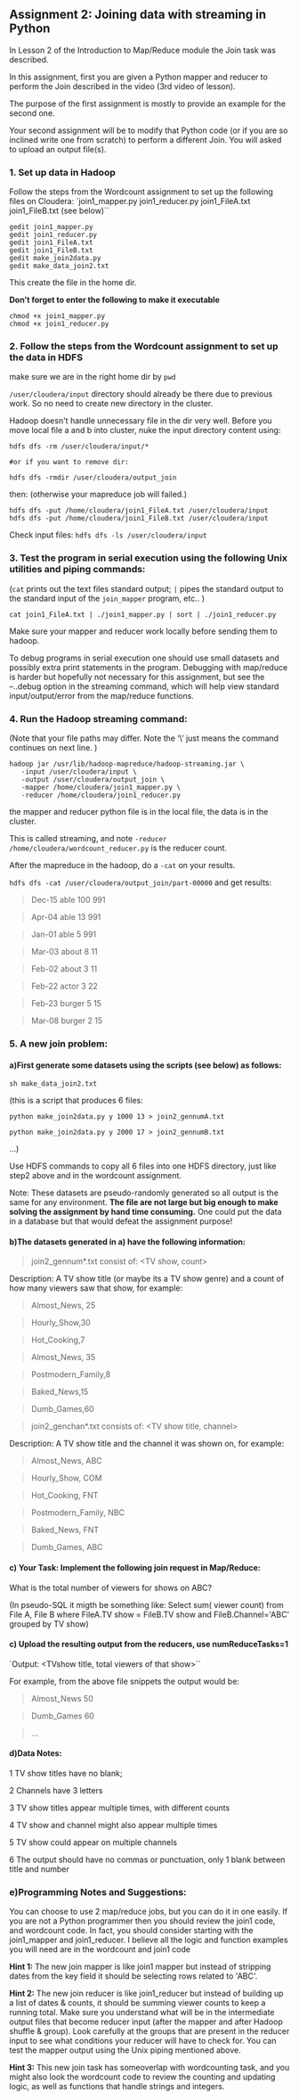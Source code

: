 ## Assignment 2: Joining data with streaming in Python

In Lesson 2 of the Introduction to Map/Reduce module the Join task was described.

In this assignment, first you are given a Python mapper and reducer to perform the Join described in the video (3rd video of lesson).

The purpose of the first assignment is mostly to provide an example for the second one.

Your second assignment will be to modify that Python code (or if you are so inclined write one from scratch) to perform a different Join. You will asked to upload an output file(s).

### 1. Set up data in Hadoop

Follow the steps from the Wordcount assignment to set up the following files on Cloudera: `join1_mapper.py join1_reducer.py join1_FileA.txt join1_FileB.txt (see below)``

```
gedit join1_mapper.py
gedit join1_reducer.py
gedit join1_FileA.txt
gedit join1_FileB.txt
gedit make_join2data.py
gedit make_data_join2.txt
```
This create the file in the home dir.

**Don’t forget to enter the following to make it executable**

```
chmod +x join1_mapper.py
chmod +x join1_reducer.py
```

### 2. Follow the steps from the Wordcount assignment to set up the data in HDFS

make sure we are in the right home dir by ```pwd```

`/user/cloudera/input` directory should already be there due to previous work. So no need to create new directory in the cluster.

Hadoop doesn't handle unnecessary file in the dir very well. Before you move local file a and b into cluster, nuke the input directory content using:

```
hdfs dfs -rm /user/cloudera/input/*

#or if you want to remove dir:

hdfs dfs -rmdir /user/cloudera/output_join
```


then: (otherwise your mapreduce job will failed.)

```
hdfs dfs -put /home/cloudera/join1_FileA.txt /user/cloudera/input
hdfs dfs -put /home/cloudera/join1_FileB.txt /user/cloudera/input
```

Check input files: `hdfs dfs -ls /user/cloudera/input`

### 3. Test the program in serial execution using the following Unix utilities and piping commands:

(`cat` prints out the text files standard output; `|` pipes the standard output to the standard input of the `join_mapper` program, etc.. )

```
cat join1_FileA.txt | ./join1_mapper.py | sort | ./join1_reducer.py
```
Make sure your mapper and reducer work locally before sending them to hadoop. 


To debug programs in serial execution one should use small datasets and possibly extra print statements in the program. Debugging with map/reduce is harder but hopefully not necessary for this assignment, but see the –..debug option in the streaming command, which will help view standard input/output/error from the map/reduce functions.

### 4. Run the Hadoop streaming command:
(Note that your file paths may differ. Note the ‘\’ just means the command continues on next line. )

```
hadoop jar /usr/lib/hadoop-mapreduce/hadoop-streaming.jar \
   -input /user/cloudera/input \
   -output /user/cloudera/output_join \   
   -mapper /home/cloudera/join1_mapper.py \   
   -reducer /home/cloudera/join1_reducer.py
```
the mapper and reducer python file is in the local file, the data is in the cluster.

This is called streaming, and note `-reducer /home/cloudera/wordcount_reducer.py` is the reducer count.

After the mapreduce in the hadoop, do a `-cat` on your results. 

`hdfs dfs -cat /user/cloudera/output_join/part-00000` and get results:

> Dec-15 able 100 991

> Apr-04 able 13 991	

> Jan-01 able 5 991	

> Mar-03 about 8 11	

> Feb-02 about 3 11	

> Feb-22 actor 3 22	

> Feb-23 burger 5 15	

> Mar-08 burger 2 15	

### 5. A new join problem:

#### a)First generate some datasets using the scripts (see below) as follows:

```
sh make_data_join2.txt
```

(this is a script that produces 6 files:

`python make_join2data.py y 1000 13 > join2_gennumA.txt`

`python make_join2data.py y 2000 17 > join2_gennumB.txt`

…)

Use HDFS commands to copy all 6 files into one HDFS directory, just like step2 above and in the wordcount assignment.


Note: These datasets are pseudo-randomly generated so all output is the same for any environment. **The file are not large but big enough to make solving the assignment by hand time consuming.** One could put the data in a database but that would defeat the assignment purpose!

#### b)The datasets generated in a) have the following information:

> join2_gennum*.txt consist of: <TV show, count>

Description: A TV show title (or maybe its a TV show genre) and a count of how many viewers saw that show, for example:

> Almost_News, 25

> Hourly_Show,30

> Hot_Cooking,7

> Almost_News, 35

> Postmodern_Family,8

> Baked_News,15

> Dumb_Games,60


> join2_genchan*.txt consists of: <TV show title, channel>

Description: A TV show title and the channel it was shown on, for example:

> Almost_News, ABC

> Hourly_Show, COM

> Hot_Cooking, FNT

> Postmodern_Family, NBC

> Baked_News, FNT

> Dumb_Games, ABC

#### c) Your Task: Implement the following join request in Map/Reduce:

What is the total number of viewers for shows on ABC?

(In pseudo-SQL it migth be something like: Select sum( viewer count) from File A, File B where FileA.TV show = FileB.TV show and FileB.Channel='ABC' grouped by TV show)

#### c) Upload the resulting output from the reducers, use numReduceTasks=1

`Output: <TVshow title, total viewers of that show>``

For example, from the above file snippets the output would be:

> Almost_News 50

> Dumb_Games 60

> …

#### d)Data Notes:

1 TV show titles have no blank;

2 Channels have 3 letters

3 TV show titles appear multiple times, with different counts

4 TV show and channel might also appear multiple times

5 TV show could appear on multiple channels

6 The output should have no commas or punctuation, only 1 blank between title and number

### e)Programming Notes and Suggestions:

You can choose to use 2 map/reduce jobs, but you can do it in one easily. If you are not a Python programmer then you should review the join1 code, and wordcount code. In fact, you should consider starting with the join1_mapper and join1_reducer. I believe all the logic and function examples you will need are in the wordcount and join1 code

**Hint 1:** The new join mapper is like join1 mapper but instead of stripping dates from the key field it should be selecting rows related to 'ABC'.

**Hint 2:** The new join reducer is like join1_reducer but instead of building up a list of dates & counts, it should be summing viewer counts to keep a running total. Make sure you understand what will be in the intermediate output files that become reducer input (after the mapper and after Hadoop shuffle & group). Look carefully at the groups that are present in the reducer input to see what conditions your reducer will have to check for. You can test the mapper output using the Unix piping mentioned above.

**Hint 3:** This new join task has someoverlap with wordcounting task, and you might also look the wordcount code to review the counting and updating logic, as well as functions that handle strings and integers.
